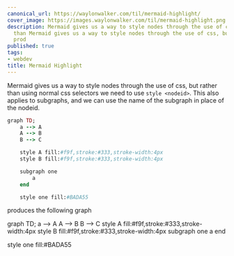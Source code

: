 ```yaml
---
canonical_url: https://waylonwalker.com/til/mermaid-highlight/
cover_image: https://images.waylonwalker.com/til/mermaid-highlight.png
description: Mermaid gives us a way to style nodes through the use of css, but rather
  than Mermaid gives us a way to style nodes through the use of css, but rather than
  prod
published: true
tags:
- webdev
title: Mermaid Highlight
---
```


Mermaid gives us a way to style nodes through the use of css, but rather than using normal css selectors we need to use `style <nodeid>`.  This also applies to subgraphs, and we can use the name of the subgraph in place of the nodeid.

``` ruby
graph TD;
    a --> A
    A --> B
    B --> C

    style A fill:#f9f,stroke:#333,stroke-width:4px
    style B fill:#f9f,stroke:#333,stroke-width:4px

    subgraph one
        a
    end

    style one fill:#BADA55
```

produces the following graph

<script src='https://unpkg.com/mermaid@8.1.0/dist/mermaid.min.js'></script>
<div class='mermaid'>
graph TD; a --> A A --> B B --> C style A fill:#f9f,stroke:#333,stroke-width:4px style B fill:#f9f,stroke:#333,stroke-width:4px subgraph one
  a
end

style one fill:#BADA55
</div>